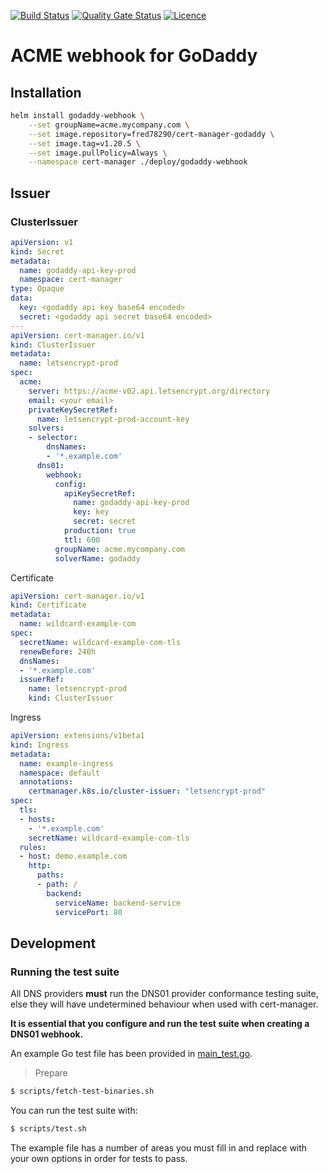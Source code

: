 [![Build Status](https://github.com/fred78290/cert-manager-webhook-godaddy/actions/workflows/ci.yml/badge.svg?branch=v1.20.5)](https://github.com/Fred78290/Fred78290_cert-manager-webhook-godaddy/actions)
[![Quality Gate Status](https://sonarcloud.io/api/project_badges/measure?project=Fred78290_cert-manager-webhook-godaddy&metric=alert_status)](https://sonarcloud.io/dashboard?id=Fred78290_cert-manager-webhook-godaddy)
[![Licence](https://img.shields.io/hexpm/l/plug.svg)](https://github.com/Fred78290/cert-manager-webhook-godaddy/blob/master/LICENSE)
# ACME webhook for GoDaddy


## Installation

```bash
helm install godaddy-webhook \
    --set groupName=acme.mycompany.com \
    --set image.repository=fred78290/cert-manager-godaddy \
    --set image.tag=v1.20.5 \
    --set image.pullPolicy=Always \
    --namespace cert-manager ./deploy/godaddy-webhook
```

## Issuer

### ClusterIssuer

```yaml
apiVersion: v1
kind: Secret
metadata:
  name: godaddy-api-key-prod
  namespace: cert-manager
type: Opaque
data:
  key: <godaddy api key base64 encoded>
  secret: <godaddy api secret base64 encoded>
---  
apiVersion: cert-manager.io/v1
kind: ClusterIssuer
metadata:
  name: letsencrypt-prod
spec:
  acme:
    server: https://acme-v02.api.letsencrypt.org/directory
    email: <your email>
    privateKeySecretRef:
      name: letsencrypt-prod-account-key
    solvers:
    - selector:
        dnsNames:
        - '*.example.com'
      dns01:
        webhook:
          config:
            apiKeySecretRef:
              name: godaddy-api-key-prod
              key: key
              secret: secret
            production: true
            ttl: 600
          groupName: acme.mycompany.com
          solverName: godaddy
```

Certificate

```yaml
apiVersion: cert-manager.io/v1
kind: Certificate
metadata:
  name: wildcard-example-com
spec:
  secretName: wildcard-example-com-tls
  renewBefore: 240h
  dnsNames:
  - '*.example.com'
  issuerRef:
    name: letsencrypt-prod
    kind: ClusterIssuer
```

Ingress

```yaml
apiVersion: extensions/v1beta1
kind: Ingress
metadata:
  name: example-ingress
  namespace: default
  annotations:
    certmanager.k8s.io/cluster-issuer: "letsencrypt-prod"
spec:
  tls:
  - hosts:
    - '*.example.com'
    secretName: wildcard-example-com-tls
  rules:
  - host: demo.example.com
    http:
      paths:
      - path: /
        backend:
          serviceName: backend-service
          servicePort: 80
```

## Development

### Running the test suite
All DNS providers **must** run the DNS01 provider conformance testing suite,
else they will have undetermined behaviour when used with cert-manager.

**It is essential that you configure and run the test suite when creating a
DNS01 webhook.**

An example Go test file has been provided in [main_test.go]().

> Prepare

```bash
$ scripts/fetch-test-binaries.sh
```

You can run the test suite with:

```bash
$ scripts/test.sh
```

The example file has a number of areas you must fill in and replace with your
own options in order for tests to pass.
